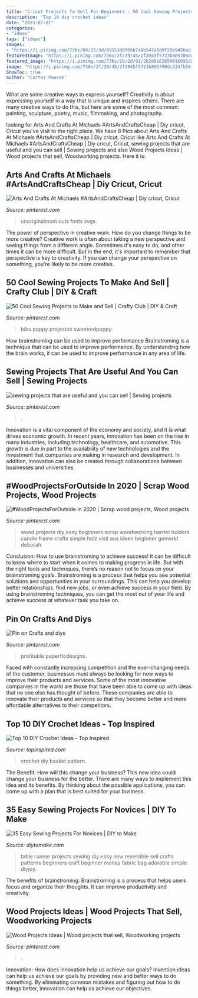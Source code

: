```yaml
---
title: "Cricut Projects To Sell For Beginners : 50 Cool Sewing Projects To Make And Sell"
description: "Top 10 diy crochet ideas"
date: "2023-07-01"
categories:
- "ideas"
tags: ["ideas"]
images:
- "https://i.pinimg.com/736x/69/15/3d/69153d0f06b749b547a5d9f28b9496ad.jpg"
featuredImage: "https://i.pinimg.com/736x/2f/39/45/2f3945f5723b805700dc334fb58f63b2.jpg"
featured_image: "https://i.pinimg.com/736x/2b/2d/91/2b2d9162659016991d28e559c0f63447.jpg"
image: "https://i.pinimg.com/736x/2f/39/45/2f3945f5723b805700dc334fb58f63b2.jpg"
ShowToc: true
author: "Cortez Paucek"
---
```



What are some creative ways to express yourself?
Creativity is about expressing yourself in a way that is unique and inspires others. There are many creative ways to do this, but here are some of the most common: painting, sculpture, poetry, music, filmmaking, and photography.

	

		
looking for Arts And Crafts At Michaels #ArtsAndCraftsCheap | Diy cricut, Cricut you've visit to the right place. We have 8 Pics about Arts And Crafts At Michaels #ArtsAndCraftsCheap | Diy cricut, Cricut like Arts And Crafts At Michaels #ArtsAndCraftsCheap | Diy cricut, Cricut, sewing projects that are useful and you can sell | Sewing projects and also Wood Projects Ideas | Wood projects that sell, Woodworking projects. Here it is:
		
    
## Arts And Crafts At Michaels #ArtsAndCraftsCheap | Diy Cricut, Cricut

<img loading=lazy src="https://i.pinimg.com/736x/0b/4c/b8/0b4cb8301686b5e1fb50a3398a6343fc.jpg" onerror="this.onerror=null;this.src='https://tse1.mm.bing.net/th?id=OIP.aFOfUXqgMn08rKcv950OTwHaO0&amp;pid=15.1';" alt="Arts And Crafts At Michaels #ArtsAndCraftsCheap | Diy cricut, Cricut">

_Source: pinterest.com_

>unoriginalmom outs fonts svgs. 

	

The power of perspective in creative work: How do you change things to be more creative?
Creative work is often about taking a new perspective and seeing things from a different angle. Sometimes it's easy to do, and other times it can be more difficult. But in the end, it's important to remember that perspective is key to creativity. If you can change your perspective on something, you're likely to be more creative.

    
## 50 Cool Sewing Projects To Make And Sell | Crafty Club | DIY &amp; Craft

<img loading=lazy src="https://i.pinimg.com/736x/2f/39/45/2f3945f5723b805700dc334fb58f63b2.jpg" onerror="this.onerror=null;this.src='https://tse3.mm.bing.net/th?id=OIP.qZve40zKDGzO47F1TVMXGgHaLG&amp;pid=15.1';" alt="50 Cool Sewing Projects to Make and Sell | Crafty Club | DIY &amp; Craft">

_Source: pinterest.com_

>bibs poppy projectos sweetredpoppy. 

	

How brainstroming can be used to improve performance
Brainstroming is a technique that can be used to improve performance. By understanding how the brain works, it can be used to improve performance in any area of life.

    
## Sewing Projects That Are Useful And You Can Sell | Sewing Projects

<img loading=lazy src="https://i.pinimg.com/736x/69/15/3d/69153d0f06b749b547a5d9f28b9496ad.jpg" onerror="this.onerror=null;this.src='https://tse2.mm.bing.net/th?id=OIP.unswiJVYqSS6ew1mJZUFzwHaO0&amp;pid=15.1';" alt="sewing projects that are useful and you can sell | Sewing projects">

_Source: pinterest.com_

>. 

	

Innovation is a vital component of the economy and society, and it is what drives economic growth. In recent years, innovation has been on the rise in many industries, including technology, healthcare, and automotive. This growth is due in part to the availability of new technologies and the investment that companies are making in research and development. In addition, innovation can also be created through collaborations between businesses and universities.

    
## #WoodProjectsForOutside In 2020 | Scrap Wood Projects, Wood Projects

<img loading=lazy src="https://i.pinimg.com/736x/5b/72/17/5b721790f3b74a6a06b78de788e7c875.jpg" onerror="this.onerror=null;this.src='https://tse3.mm.bing.net/th?id=OIP.S9BskmSU6Ex2PjzjxGSKbgHaJ3&amp;pid=15.1';" alt="#WoodProjectsForOutside in 2020 | Scrap wood projects, Wood projects">

_Source: pinterest.com_

>wood projects diy easy beginners scrap woodworking harriet holders candle frame crafts simple holz visit aus ideen beginner gemerkt deborah. 

	

Conclusion: How to use brainstroming to achieve success!
It can be difficult to know where to start when it comes to making progress in life. But with the right tools and techniques, there’s no reason not to focus on your brainstroming goals. Brainstroming is a process that helps you see potential solutions and opportunities in your surroundings. This can help you develop better relationships, find new jobs, or even achieve success in your field. By using brainstroming techniques, you can get the most out of your life and achieve success at whatever task you take on.

    
## Pin On Crafts And Diys

<img loading=lazy src="https://i.pinimg.com/736x/2b/2d/91/2b2d9162659016991d28e559c0f63447.jpg" onerror="this.onerror=null;this.src='https://tse3.mm.bing.net/th?id=OIP.YqMHuzVvapaM4b2t5lIiDwHaLH&amp;pid=15.1';" alt="Pin on Crafts and diys">

_Source: pinterest.com_

>profitable paperflodesigns. 

	

Faced with constantly increasing competition and the ever-changing needs of the customer, businesses must always be looking for new ways to improve their products and services. Some of the most innovative companies in the world are those that have been able to come up with ideas that no one else has thought of before. These companies are able to innovate their products and services so that they become better and more affordable alternatives to their competitors.

    
## Top 10 DIY Crochet Ideas - Top Inspired

<img loading=lazy src="https://topinspired.com/wp-content/uploads/2013/07/615.jpg" onerror="this.onerror=null;this.src='https://tse2.mm.bing.net/th?id=OIP.nOFxpQuFGmhSg3H6ayN22QHaHa&amp;pid=15.1';" alt="Top 10 DIY Crochet Ideas - Top Inspired">

_Source: topinspired.com_

>crochet diy basket pattern. 

	

The Benefit: How will this change your business?
This new idea could change your business for the better. There are many ways to implement this idea and its benefits. By thinking about the possible applications, you can come up with a plan that is best suited for your business.

    
## 35 Easy Sewing Projects For Novices | DIY To Make

<img loading=lazy src="http://www.diytomake.com/wp-content/uploads/2016/03/DIY-Table-Runner.jpg" onerror="this.onerror=null;this.src='https://tse4.mm.bing.net/th?id=OIP.NamNfHMM42bXDV9xhXmDNgHaJ3&amp;pid=15.1';" alt="35 Easy Sewing Projects For Novices | DIY to Make">

_Source: diytomake.com_

>table runner projects sewing diy easy sew reversible sell crafts patterns beginners craft beginner money fabric bag adorable simple diyjoy. 

	

The benefits of brainstroming:
Brainstroming is a process that helps users focus and organize their thoughts. It can improve productivity and creativity.

    
## Wood Projects Ideas | Wood Projects That Sell, Woodworking Projects

<img loading=lazy src="https://i.pinimg.com/originals/63/c9/62/63c962e0559e3b979b8d886096a7d984.jpg" onerror="this.onerror=null;this.src='https://tse4.mm.bing.net/th?id=OIP.UbybNrT4U1Ky6VqAIkKOWQHaJ3&amp;pid=15.1';" alt="Wood Projects Ideas | Wood projects that sell, Woodworking projects">

_Source: pinterest.com_

>. 

	

Innovation: How does innovation help us achieve our goals?
Invention ideas can help us achieve our goals by providing new and better ways to do something. By eliminating common mistakes and figuring out how to do things better, innovation can help us achieve our objectives.

